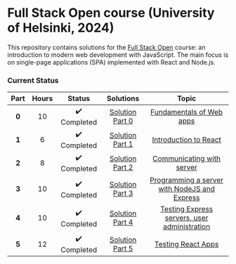 # Full Stack Open course (University of Helsinki, 2024)

This repository contains solutions for the [Full Stack Open](https://fullstackopen.com/en/) course: an introduction to modern web development with JavaScript. The main focus is on single-page applications (SPA) implemented with React and Node.js.

### Current Status

| Part   | Hours         | Status          | Solutions | Topic                                                          |
| :----: | :-----------: | :-------------: | :-------: | :-------------------------------------------------------------: | 
| **0**      | 10             | ✔️ Completed     | [Solution Part 0](https://github.com/gianlucaromeo/full-stack-open/tree/main/Part%200%20-%20Fundamentals%20of%20Web%20Apps) | [Fundamentals of Web apps](https://fullstackopen.com/en/part0) | 
| **1**  | 6 | ✔️ Completed | [Solution Part 1](https://github.com/gianlucaromeo/full-stack-open/tree/main/Part%201%20-%20Introduction%20to%20React) | [Introduction to React](https://fullstackopen.com/en/part1) |
| **2**  | 8 |  ✔️ Completed | [Solution Part 2](https://github.com/gianlucaromeo/full-stack-open/tree/main/Part%202%20-%20Communicating%20with%20server) | [Communicating with server](https://fullstackopen.com/en/part2) |
| **3**  | 10 | ✔️ Completed | [Solution Part 3](https://github.com/gianlucaromeo/full-stack-open/tree/main/Part%203%20-%20Programming%20a%20server%20with%20NodeJS%20and%20Express) | [Programming a server with NodeJS and Express](https://fullstackopen.com/en/part3) |
| **4**  | 10 | ✔️ Completed | [Solution Part 4](https://github.com/gianlucaromeo/full-stack-open/tree/main/Part%204%20-%20Testing%20Express%20servers%2C%20user%20administration/Blog) | [Testing Express servers, user administration](https://fullstackopen.com/en/part4) |
| **5**  | 12 | ✔️ Completed | [Solution Part 5](https://github.com/gianlucaromeo/full-stack-open/tree/main/Part%205%20-%20Testing%20React%20apps) | [Testing React Apps](https://fullstackopen.com/en/part5) |
